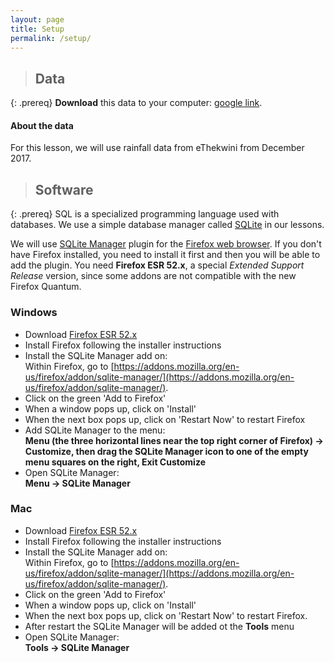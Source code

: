 ```yaml
---
layout: page
title: Setup
permalink: /setup/
---
```


> ## Data
{: .prereq}
**Download** this data to your computer: [google link](https://drive.google.com/open?id=15HroRAa6L-asxbyEyUEVyQDCCG6GlYSV). 

#### About the data
For this lesson, we will use rainfall data from eThekwini from December 2017.


> ## Software
{: .prereq}
SQL is a specialized programming language used with databases.  We
use a simple database manager called [SQLite](http://www.sqlite.org/)
in our lessons.
    

We will use [SQLite Manager](https://addons.mozilla.org/en-us/firefox/addon/sqlite-manager/)
    plugin for the [Firefox web browser](https://www.mozilla.org/en-US/firefox/new/). If you don't have Firefox installed, you need to install it first and
    then you will be able to add the plugin. You need **Firefox ESR 52.x**, a special _Extended Support Release_ version, since some addons are not compatible with the new Firefox Quantum.


### Windows

- Download [Firefox ESR 52.x](https://download.mozilla.org/?product=firefox-esr-latest-ssl&os=win64&lang=en-ZA)
- Install Firefox following the installer instructions
- Install the SQLite Manager add on:  
Within Firefox, go to [https://addons.mozilla.org/en-us/firefox/addon/sqlite-manager/](https://addons.mozilla.org/en-us/firefox/addon/sqlite-manager/). 
- Click on the green 'Add to Firefox'
- When a window pops up, click on 'Install'
- When the next box pops up, click on 'Restart Now' to restart Firefox
- Add SQLite Manager to the menu:  
**Menu (the three horizontal lines
near the top right corner of Firefox) -&gt; Customize, then drag the SQLite
Manager icon to one of the empty menu squares on the right, Exit Customize**
- Open SQLite Manager:  
**Menu -&gt; SQLite Manager**

### Mac

- Download [Firefox ESR 52.x](https://download.mozilla.org/?product=firefox-esr-latest-ssl&os=osx&lang=en-ZA)
- Install Firefox following the installer instructions
- Install the SQLite Manager add on:  
Within Firefox, go to [https://addons.mozilla.org/en-us/firefox/addon/sqlite-manager/](https://addons.mozilla.org/en-us/firefox/addon/sqlite-manager/). 
- Click on the green 'Add to Firefox'
- When a window pops up, click on 'Install'
- When the next box pops up, click on 'Restart Now' to restart Firefox. 
- After restart the SQLite Manager will be added ot the **Tools** menu
- Open SQLite Manager:  
**Tools -&gt; SQLite Manager**
